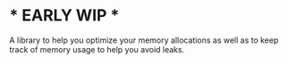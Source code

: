 # * EARLY WIP *

A library to help you optimize your memory allocations as well as to keep track of memory usage to help you avoid leaks. 

